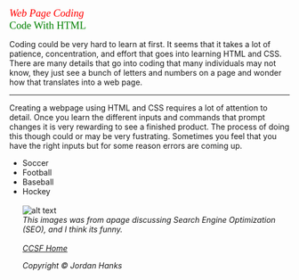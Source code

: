 <span style="font-family:Times New Roman; color:red; font-size:14pt; font-style: italic;">Web Page Coding</span>
<br>
<span style="font-family: Impact; color: green; font-size: 14pt; font-style: em; text-align:center;">Code With HTML</span>
<meta charset="utf-8">
<meta name="description" content="Coding a Web page with HTML">
<meta name="viewport" content="width=device-width, initial-scale=1">
<meta name="keywords" content="HTML, How to">
<meta name="author" content="Jordan Hanks">  
<meta name="date" content="02272022">
<meta name="purpose" content="education on basic web page creation">
<p>Coding could be very hard to learn at first. It seems that it takes a lot of patience, concentration, and effort that goes into learning HTML and CSS. There are many details that go into coding that many individuals may not know, they just see a bunch of letters and numbers on a page and wonder how that translates into a web page.</p>
<hr>
<p>Creating a webpage using HTML and CSS requires a lot of attention to detail. Once you learn the different inputs and commands that prompt changes it is very rewarding to see a finished product. The process of doing this though could or may be very fustrating. Sometimes you feel that you have the right inputs but for some reason errors are coming up.
  <br>
  <ul>
    <li>Soccer
      <li>Football
        <li>Baseball
          <li>Hockey
            <br>
            <br>
            <img src="http://jennymunn.com/wp-content/uploads/2012/06/dwight-schrute-the-office.jpg" alt="alt text">
            <br>
            <i>This images was from apage discussing Search Engine Optimization (SEO), and I think its funny.<i>
  <br>
  <br>
              <a href="https://www.ccsf.edu/" target="_blank">CCSF Home</a>
              <br>
              
  Copyright &copy; Jordan Hanks
